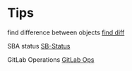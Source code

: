 # Tips

find difference between objects [find diff](FindDiff.md)

SBA status [SB-Status](SBA-Status-dispaly.md)

GitLab Operations [GitLab Ops](GitlabOperations.java)